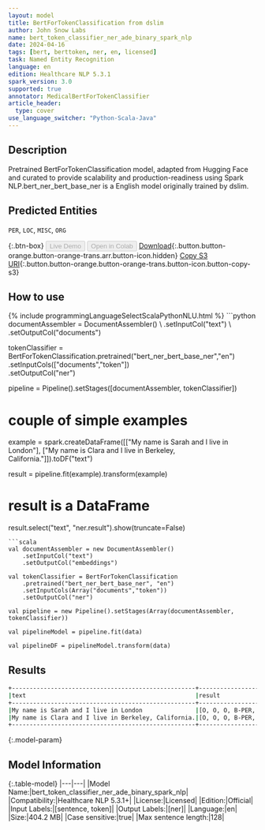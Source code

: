 ```yaml
---
layout: model
title: BertForTokenClassification from dslim
author: John Snow Labs
name: bert_token_classifier_ner_ade_binary_spark_nlp
date: 2024-04-16
tags: [bert, berttoken, ner, en, licensed]
task: Named Entity Recognition
language: en
edition: Healthcare NLP 5.3.1
spark_version: 3.0
supported: true
annotator: MedicalBertForTokenClassifier
article_header:
  type: cover
use_language_switcher: "Python-Scala-Java"
---
```


## Description

Pretrained BertForTokenClassification model, adapted from Hugging Face and curated to provide scalability and production-readiness using Spark NLP.bert_ner_bert_base_ner is a English model originally trained by dslim.

## Predicted Entities

`PER`, `LOC`, `MISC`, `ORG`

{:.btn-box}
<button class="button button-orange" disabled>Live Demo</button>
<button class="button button-orange" disabled>Open in Colab</button>
[Download](https://s3.amazonaws.com/auxdata.johnsnowlabs.com/clinical/models/bert_token_classifier_ner_ade_binary_spark_nlp_en_5.3.1_3.0_1713295856610.zip){:.button.button-orange.button-orange-trans.arr.button-icon.hidden}
[Copy S3 URI](s3://auxdata.johnsnowlabs.com/clinical/models/bert_token_classifier_ner_ade_binary_spark_nlp_en_5.3.1_3.0_1713295856610.zip){:.button.button-orange.button-orange-trans.button-icon.button-copy-s3}

## How to use



<div class="tabs-box" markdown="1">
{% include programmingLanguageSelectScalaPythonNLU.html %}
```python
documentAssembler = DocumentAssembler() \
    .setInputCol("text") \
    .setOutputCol("documents")
    
    
tokenClassifier = BertForTokenClassification.pretrained("bert_ner_bert_base_ner","en") \
            .setInputCols(["documents","token"]) \
            .setOutputCol("ner")

pipeline = Pipeline().setStages([documentAssembler, tokenClassifier])



# couple of simple examples
example = spark.createDataFrame([["My name is Sarah and I live in London"],
                                 ["My name is Clara and I live in Berkeley, California."]]).toDF("text")

result = pipeline.fit(example).transform(example)

# result is a DataFrame
result.select("text", "ner.result").show(truncate=False)
```
```scala
val documentAssembler = new DocumentAssembler()
    .setInputCol("text") 
    .setOutputCol("embeddings")
    
val tokenClassifier = BertForTokenClassification  
    .pretrained("bert_ner_bert_base_ner", "en")
    .setInputCols(Array("documents","token")) 
    .setOutputCol("ner") 

val pipeline = new Pipeline().setStages(Array(documentAssembler, tokenClassifier))

val pipelineModel = pipeline.fit(data)

val pipelineDF = pipelineModel.transform(data)
```
</div>

## Results

```bash
+----------------------------------------------------+------------------------------------------------+
|text                                                |result                                          |
+----------------------------------------------------+------------------------------------------------+
|My name is Sarah and I live in London               |[O, O, O, B-PER, O, O, O, O, B-LOC]             |
|My name is Clara and I live in Berkeley, California.|[O, O, O, B-PER, O, O, O, O, B-LOC, O, B-LOC, O]|
+----------------------------------------------------+------------------------------------------------+
```

{:.model-param}
## Model Information

{:.table-model}
|---|---|
|Model Name:|bert_token_classifier_ner_ade_binary_spark_nlp|
|Compatibility:|Healthcare NLP 5.3.1+|
|License:|Licensed|
|Edition:|Official|
|Input Labels:|[sentence, token]|
|Output Labels:|[ner]|
|Language:|en|
|Size:|404.2 MB|
|Case sensitive:|true|
|Max sentence length:|128|